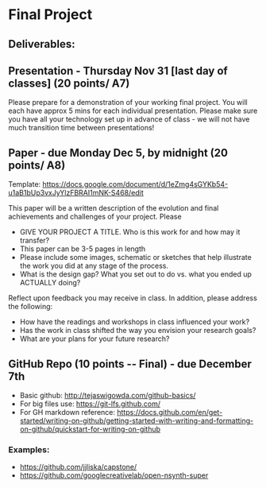# Final Project

## Deliverables:

## Presentation - Thursday Nov 31 [last day of classes] (20 points/ A7)
Please prepare for a demonstration of your working final project. You will each have approx 5 mins for each individual presentation. Please make sure you have all your technology set up in advance of class - we will not have much transition time between presentations!

## Paper - due Monday Dec 5, by midnight (20 points/ A8)
Template: https://docs.google.com/document/d/1eZmg4sGYKb54-u1aB1bUp3vxJyYlzFBRAI1mNK-S468/edit

This paper will be a written description of the evolution and final achievements and challenges of your project. Please 
- GIVE YOUR PROJECT A TITLE. Who is this work for and how may it transfer?
- This paper can be 3-5 pages in length
- Please include some images, schematic or sketches that help illustrate the work you did at any stage of the process.
- What is the design gap? What you set out to do vs. what you ended up ACTUALLY doing?

Reflect upon feedback you may receive in class.
In addition, please address the following:
- How have the readings and workshops in class influenced your work?
- Has the work in class shifted the way you envision your research goals?
- What are your plans for your future research?

## GitHub Repo (10 points -- Final) - due December 7th

- Basic github: http://tejaswigowda.com/github-basics/ 
- For big files use: https://git-lfs.github.com/ 
- For GH markdown reference: https://docs.github.com/en/get-started/writing-on-github/getting-started-with-writing-and-formatting-on-github/quickstart-for-writing-on-github

### Examples:

- https://github.com/jjliska/capstone/
- https://github.com/googlecreativelab/open-nsynth-super 
